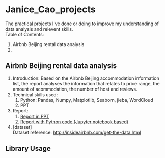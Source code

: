 # Janice_Cao_projects
The practical projects I've done or doing to improve my understanding of data analysis and relevent skills.  
Table of Contents:  
1. Airbnb Beijing rental data analysis
2. 

## Airbnb Beijing rental data analysis
1. Introduction: Based on the Airbnb Beijing accommodation information list, the report analyses the information that relates to price range, the amount of acommodation, the number of host and reviews.
2. Technical skills used:  
    1. Python: Pandas, Numpy, Matplotlib, Seaborn, jieba, WordCloud  
    2. PPT
3. Report:
    1. [Report in PPT](01_airbnb_beijing/Airbnb_Beijing_presentation.pdf)
    2. [Report with Python code (Jupyter notebook based)](01_airbnb_beijing/airbnb_beijing_python.ipynb)
4. [dataset]  
  Dataset reference: http://insideairbnb.com/get-the-data.html  


## Library Usage
